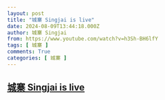 ```yaml
---
layout: post
title: "城寨 Singjai is live"
date: 2024-08-09T13:44:18.000Z
author: 城寨 Singjai
from: https://www.youtube.com/watch?v=h3Sh-BH6lfY
tags: [ 城寨 ]
comments: True
categories: [ 城寨 ]
---
```

<!--1723211058000-->
[城寨 Singjai is live](https://www.youtube.com/watch?v=h3Sh-BH6lfY)
------

<div>

</div>
